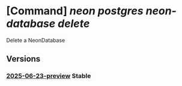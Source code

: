 # [Command] _neon postgres neon-database delete_

Delete a NeonDatabase

## Versions

### [2025-06-23-preview](/Resources/mgmt-plane/L3N1YnNjcmlwdGlvbnMve30vcmVzb3VyY2Vncm91cHMve30vcHJvdmlkZXJzL25lb24ucG9zdGdyZXMvb3JnYW5pemF0aW9ucy97fS9wcm9qZWN0cy97fS9icmFuY2hlcy97fS9uZW9uZGF0YWJhc2VzL3t9/2025-06-23-preview.xml) **Stable**

<!-- mgmt-plane /subscriptions/{}/resourcegroups/{}/providers/neon.postgres/organizations/{}/projects/{}/branches/{}/neondatabases/{} 2025-06-23-preview -->
